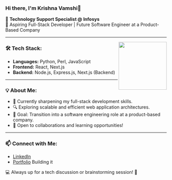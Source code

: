 ### Hi there, I'm Krishna Vamshi👋  

🚀 **Technology Support Specialist @ Infosys**  
🎯 Aspiring Full-Stack Developer | Future Software Engineer at a Product-Based Company  

---
<img align="right" src="https://media.giphy.com/media/j7k6JOp8LufhXspVfu/giphy.gif?cid=ecf05e47uoegfebt1m7zz6s2uliz4lo7s2hqug8xlaef5h7c&ep=v1_gifs_related&rid=giphy.gif&ct=g" width="150" />

### 🛠 Tech Stack:
- **Languages:** Python, Perl, JavaScript  
- **Frontend:** React, Next.js  
- **Backend:** Node.js, Express.js, Next.js (Backend)  

---

### 💡 About Me:
- 🌱 Currently sharpening my full-stack development skills.  
- 🔍 Exploring scalable and efficient web application architectures.  
- 🎯 Goal: Transition into a software engineering role at a product-based company.  
- 🤝 Open to collaborations and learning opportunities!  

---

### 📫 Connect with Me:
- [LinkedIn](#)  
- [Portfolio](#) Building it  

💻 Always up for a tech discussion or brainstorming session! 🚀  
